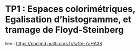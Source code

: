 # TP1 : Espaces colorimétriques, Egalisation d’histogramme, et tramage de Floyd-Steinberg

lien : https://codimd.math.cnrs.fr/s/Ge-ZaHA3S
